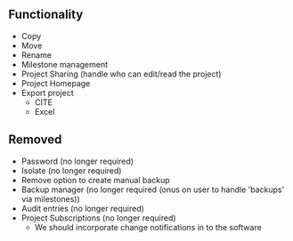 ## Functionality

- Copy
- Move
- Rename
- Milestone management
- Project Sharing (handle who can edit/read the project)
- Project Homepage
- Export project
  - CITE
  - Excel
  
## Removed

- Password (no longer required)
- Isolate (no longer required)
- Remove option to create manual backup
- Backup manager (no longer required (onus on user to handle 'backups' via milestones))
- Audit entries (no longer required)
- Project Subscriptions (no longer required)
  - We should incorporate change notifications in to the software
